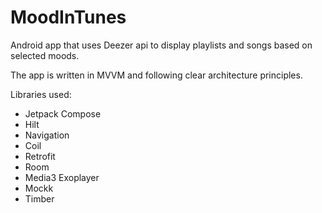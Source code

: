 # MoodInTunes

Android app that uses Deezer api to display playlists and songs based on selected moods.

The app is written in MVVM and following clear architecture principles.

Libraries used:
* Jetpack Compose
* Hilt
* Navigation
* Coil
* Retrofit
* Room
* Media3 Exoplayer
* Mockk
* Timber